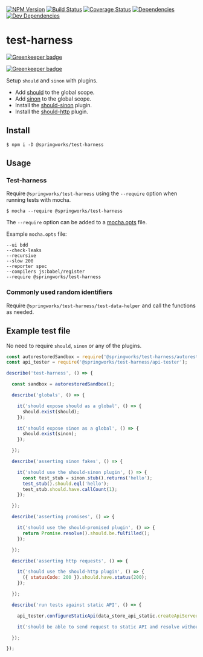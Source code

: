 [![NPM Version](https://img.shields.io/npm/v/@springworks/test-harness.svg?style=flat-square)](https://www.npmjs.org/package/@springworks/test-harness)
[![Build Status](https://img.shields.io/travis/Springworks/node-test-harness.svg?style=flat-square)](https://travis-ci.org/Springworks/node-test-harness)
[![Coverage Status](https://img.shields.io/coveralls/Springworks/node-test-harness.svg?style=flat-square)](https://coveralls.io/r/Springworks/node-test-harness)
[![Dependencies](http://img.shields.io/david/Springworks/node-test-harness.svg?style=flat-square)](https://david-dm.org/Springworks/node-test-harness#view=table)
[![Dev Dependencies](http://img.shields.io/david/dev/Springworks/node-test-harness.svg?style=flat-square&label=dev+dependencies)](https://david-dm.org/Springworks/node-test-harness#info=devDependencies&view=table)


# test-harness

[![Greenkeeper badge](https://badges.greenkeeper.io/Springworks/node-test-harness.svg)](https://greenkeeper.io/)

[![Greenkeeper badge](https://badges.greenkeeper.io/Springworks/node-test-harness.svg)](https://greenkeeper.io/)

Setup `should` and `sinon` with plugins.

- Add [should](https://www.npmjs.com/package/should) to the global scope.
- Add [sinon](https://www.npmjs.com/package/sinon) to the global scope.
- Install the [should-sinon](https://www.npmjs.com/package/should-sinon) plugin.
- Install the [should-http](https://www.npmjs.com/package/should-http) plugin.


## Install

```
$ npm i -D @springworks/test-harness
```


## Usage

### Test-harness
Require `@springworks/test-harness` using the `--require` option when running tests with mocha.

```
$ mocha --require @springworks/test-harness
```

The `--require` option can be added to a [mocha.opts](http://mochajs.org/#mocha.opts) file.

Example `mocha.opts` file:

```
--ui bdd
--check-leaks
--recursive
--slow 200
--reporter spec
--compilers js:babel/register
--require @springworks/test-harness
```

### Commonly used random identifiers
Require `@springworks/test-harness/test-data-helper` and call the
functions as needed.

## Example test file

No need to require `should`, `sinon` or any of the plugins.

```js
const autorestoredSandbox = require('@springworks/test-harness/autorestored-sandbox');
const api_tester = require('@springworks/test-harness/api-tester');

describe('test-harness', () => {

  const sandbox = autorestoredSandbox();

  describe('globals', () => {

    it('should expose should as a global', () => {
      should.exist(should);
    });

    it('should expose sinon as a global', () => {
      should.exist(sinon);
    });

  });

  describe('asserting sinon fakes', () => {

    it('should use the should-sinon plugin', () => {
      const test_stub = sinon.stub().returns('hello');
      test_stub().should.eql('hello');
      test_stub.should.have.callCount(1);
    });

  });

  describe('asserting promises', () => {

    it('should use the should-promised plugin', () => {
      return Promise.resolve().should.be.fulfilled();
    });

  });

  describe('asserting http requests', () => {

    it('should use the should-http plugin', () => {
      ({ statusCode: 200 }).should.have.status(200);
    });

  });

  describe('run tests against static API', () => {

    api_tester.configureStaticApi(data_store_api_static.createApiServer, config.get('test_helper.data_store_api.port'));

    it('should be able to send request to static API and resolve without issues');

  });

});
```
